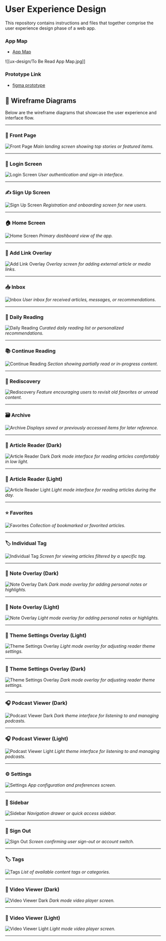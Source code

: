 # User Experience Design

This repository contains instructions and files  that together comprise the user experience design phase of a web app.

### App Map
- [App Map](https://www.figma.com/design/moer7FnY4gHEGUlUVAWcEj/To-Be-Read-App-Map?node-id=44-6&p=f&t=cqC0X0duqlUg0lQR-0)

![[ux-design/To Be Read App Map.jpg]]

### Prototype Link
- [figma prototype](https://www.figma.com/design/ihHn6AFIxVXQi9kkNGrXmT/To-Be-Read?node-id=118-198&t=FVxqD9wm1eRSPR98-1)

## 📱 Wireframe Diagrams

Below are the wireframe diagrams that showcase the user experience and interface flow.

---

### 📰 Front Page
![Front Page](https://raw.githubusercontent.com/agile-students-fall2025/4-final-random_grandeeism/refs/heads/master/ux-design/app-screens/Front%20Page.png)
*Main landing screen showing top stories or featured items.*

---

### 🔐 Login Screen
![Login Screen](https://raw.githubusercontent.com/agile-students-fall2025/4-final-random_grandeeism/refs/heads/master/ux-design/app-screens/Login%20Screen.png)
*User authentication and sign-in interface.*

---

### ✍️ Sign Up Screen
![Sign Up Screen](https://raw.githubusercontent.com/agile-students-fall2025/4-final-random_grandeeism/refs/heads/master/ux-design/app-screens/Sign%20Up%20Screen.png)
*Registration and onboarding screen for new users.*

---

### 🏠 Home Screen
![Home Screen](https://raw.githubusercontent.com/agile-students-fall2025/4-final-random_grandeeism/refs/heads/master/ux-design/app-screens/Home%20Screen.png)
*Primary dashboard view of the app.*

---

### 🧩 Add Link Overlay
![Add Link Overlay](https://raw.githubusercontent.com/agile-students-fall2025/4-final-random_grandeeism/refs/heads/master/ux-design/app-screens/Add%20Link%20Overlay.png)
*Overlay screen for adding external article or media links.*

---

### 📥 Inbox
![Inbox](https://raw.githubusercontent.com/agile-students-fall2025/4-final-random_grandeeism/refs/heads/master/ux-design/app-screens/Inbox.png)
*User inbox for received articles, messages, or recommendations.*

---

### 🌅 Daily Reading
![Daily Reading](https://raw.githubusercontent.com/agile-students-fall2025/4-final-random_grandeeism/refs/heads/master/ux-design/app-screens/Daily%20Reading.png)
*Curated daily reading list or personalized recommendations.*

---

### 📚 Continue Reading
![Continue Reading](https://raw.githubusercontent.com/agile-students-fall2025/4-final-random_grandeeism/refs/heads/master/ux-design/app-screens/Continue%20Reading.png)
*Section showing partially read or in-progress content.*

---

### 🔁 Rediscovery
![Rediscovery](https://raw.githubusercontent.com/agile-students-fall2025/4-final-random_grandeeism/refs/heads/master/ux-design/app-screens/Rediscovery.png)
*Feature encouraging users to revisit old favorites or unread content.*

---

### 🗃️ Archive
![Archive](https://raw.githubusercontent.com/agile-students-fall2025/4-final-random_grandeeism/refs/heads/master/ux-design/app-screens/Archive.png)
*Displays saved or previously accessed items for later reference.*

---

### 📖 Article Reader (Dark)
![Article Reader Dark](https://raw.githubusercontent.com/agile-students-fall2025/4-final-random_grandeeism/refs/heads/master/ux-design/app-screens/Article%20Reader%20Dark.png)
*Dark mode interface for reading articles comfortably in low light.*

---

### 📖 Article Reader (Light)
![Article Reader Light](https://raw.githubusercontent.com/agile-students-fall2025/4-final-random_grandeeism/refs/heads/master/ux-design/app-screens/Article%20Reader%20Light.png)
*Light mode interface for reading articles during the day.*

---

### ⭐ Favorites
![Favorites](https://raw.githubusercontent.com/agile-students-fall2025/4-final-random_grandeeism/refs/heads/master/ux-design/app-screens/Favorites.png)
*Collection of bookmarked or favorited articles.*

---

### 🏷️ Individual Tag
![Individual Tag](https://raw.githubusercontent.com/agile-students-fall2025/4-final-random_grandeeism/refs/heads/master/ux-design/app-screens/Individual%20Tag.png)
*Screen for viewing articles filtered by a specific tag.*

---

### 📝 Note Overlay (Dark)
![Note Overlay Dark](https://raw.githubusercontent.com/agile-students-fall2025/4-final-random_grandeeism/refs/heads/master/ux-design/app-screens/Note%20Overlay%20Dark.png)
*Dark mode overlay for adding personal notes or highlights.*

---

### 📝 Note Overlay (Light)
![Note Overlay](https://raw.githubusercontent.com/agile-students-fall2025/4-final-random_grandeeism/refs/heads/master/ux-design/app-screens/Note%20Overlay.png)
*Light mode overlay for adding personal notes or highlights.*

---

### 📝 Theme Settings Overlay (Light)
![Theme Settings Overlay](https://raw.githubusercontent.com/agile-students-fall2025/4-final-random_grandeeism/refs/heads/master/ux-design/app-screens/Theme%20Settings%20Panel.png)
*Light mode overlay for adjusting reader theme settings.*

---

### 📝 Theme Settings Overlay (Dark)
![Theme Settings Overlay](https://raw.githubusercontent.com/agile-students-fall2025/4-final-random_grandeeism/refs/heads/master/ux-design/app-screens/Theme%20Settings%20Panel-1.png)
*Dark mode overlay for adjusting reader theme settings.*

---

### 🎧 Podcast Viewer (Dark)
![Podcast Viewer Dark](https://raw.githubusercontent.com/agile-students-fall2025/4-final-random_grandeeism/refs/heads/master/ux-design/app-screens/Podcast%20Viewer%20Dark.png)
*Dark theme interface for listening to and managing podcasts.*

---

### 🎧 Podcast Viewer (Light)
![Podcast Viewer Light](https://raw.githubusercontent.com/agile-students-fall2025/4-final-random_grandeeism/refs/heads/master/ux-design/app-screens/Podcast%20Viewer%20Light.png)
*Light theme interface for listening to and managing podcasts.*

---

### ⚙️ Settings
![Settings](https://raw.githubusercontent.com/agile-students-fall2025/4-final-random_grandeeism/refs/heads/master/ux-design/app-screens/Settings.png)
*App configuration and preferences screen.*

---

### 📂 Sidebar
![Sidebar](https://raw.githubusercontent.com/agile-students-fall2025/4-final-random_grandeeism/refs/heads/master/ux-design/app-screens/Sidebar.png)
*Navigation drawer or quick access sidebar.*

---

### 🚪 Sign Out
![Sign Out](https://raw.githubusercontent.com/agile-students-fall2025/4-final-random_grandeeism/refs/heads/master/ux-design/app-screens/Sign%20Out.png)
*Screen confirming user sign-out or account switch.*

---

### 🏷️ Tags
![Tags](https://raw.githubusercontent.com/agile-students-fall2025/4-final-random_grandeeism/refs/heads/master/ux-design/app-screens/Tags.png)
*List of available content tags or categories.*

---

### 🎥 Video Viewer (Dark)
![Video Viewer Dark](https://raw.githubusercontent.com/agile-students-fall2025/4-final-random_grandeeism/refs/heads/master/ux-design/app-screens/Video%20Viewer%20Dark.png)
*Dark mode video player screen.*

---

### 🎥 Video Viewer (Light)
![Video Viewer Light](https://raw.githubusercontent.com/agile-students-fall2025/4-final-random_grandeeism/refs/heads/master/ux-design/app-screens/Video%20Viewer%20Light.png)
*Light mode video player screen.*

---
